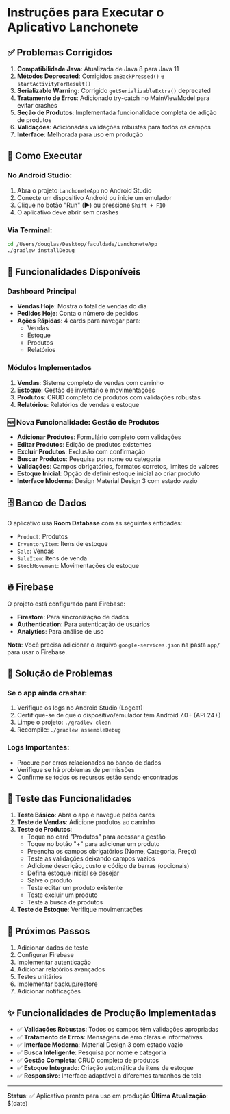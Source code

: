 # Instruções para Executar o Aplicativo Lanchonete

## ✅ Problemas Corrigidos

1. **Compatibilidade Java**: Atualizada de Java 8 para Java 11
2. **Métodos Deprecated**: Corrigidos `onBackPressed()` e `startActivityForResult()`
3. **Serializable Warning**: Corrigido `getSerializableExtra()` deprecated
4. **Tratamento de Erros**: Adicionado try-catch no MainViewModel para evitar crashes
5. **Seção de Produtos**: Implementada funcionalidade completa de adição de produtos
6. **Validações**: Adicionadas validações robustas para todos os campos
7. **Interface**: Melhorada para uso em produção

## 🚀 Como Executar

### No Android Studio:
1. Abra o projeto `LanchoneteApp` no Android Studio
2. Conecte um dispositivo Android ou inicie um emulador
3. Clique no botão "Run" (▶️) ou pressione `Shift + F10`
4. O aplicativo deve abrir sem crashes

### Via Terminal:
```bash
cd /Users/douglas/Desktop/faculdade/LanchoneteApp
./gradlew installDebug
```

## 🔧 Funcionalidades Disponíveis

### Dashboard Principal
- **Vendas Hoje**: Mostra o total de vendas do dia
- **Pedidos Hoje**: Conta o número de pedidos
- **Ações Rápidas**: 4 cards para navegar para:
  - Vendas
  - Estoque
  - Produtos
  - Relatórios

### Módulos Implementados
1. **Vendas**: Sistema completo de vendas com carrinho
2. **Estoque**: Gestão de inventário e movimentações
3. **Produtos**: CRUD completo de produtos com validações robustas
4. **Relatórios**: Relatórios de vendas e estoque

### 🆕 Nova Funcionalidade: Gestão de Produtos
- **Adicionar Produtos**: Formulário completo com validações
- **Editar Produtos**: Edição de produtos existentes
- **Excluir Produtos**: Exclusão com confirmação
- **Buscar Produtos**: Pesquisa por nome ou categoria
- **Validações**: Campos obrigatórios, formatos corretos, limites de valores
- **Estoque Inicial**: Opção de definir estoque inicial ao criar produto
- **Interface Moderna**: Design Material Design 3 com estado vazio

## 🗄️ Banco de Dados

O aplicativo usa **Room Database** com as seguintes entidades:
- `Product`: Produtos
- `InventoryItem`: Itens de estoque
- `Sale`: Vendas
- `SaleItem`: Itens de venda
- `StockMovement`: Movimentações de estoque

## 🔥 Firebase

O projeto está configurado para Firebase:
- **Firestore**: Para sincronização de dados
- **Authentication**: Para autenticação de usuários
- **Analytics**: Para análise de uso

**Nota**: Você precisa adicionar o arquivo `google-services.json` na pasta `app/` para usar o Firebase.

## 🐛 Solução de Problemas

### Se o app ainda crashar:
1. Verifique os logs no Android Studio (Logcat)
2. Certifique-se de que o dispositivo/emulador tem Android 7.0+ (API 24+)
3. Limpe o projeto: `./gradlew clean`
4. Recompile: `./gradlew assembleDebug`

### Logs Importantes:
- Procure por erros relacionados ao banco de dados
- Verifique se há problemas de permissões
- Confirme se todos os recursos estão sendo encontrados

## 📱 Teste das Funcionalidades

1. **Teste Básico**: Abra o app e navegue pelos cards
2. **Teste de Vendas**: Adicione produtos ao carrinho
3. **Teste de Produtos**: 
   - Toque no card "Produtos" para acessar a gestão
   - Toque no botão "+" para adicionar um produto
   - Preencha os campos obrigatórios (Nome, Categoria, Preço)
   - Teste as validações deixando campos vazios
   - Adicione descrição, custo e código de barras (opcionais)
   - Defina estoque inicial se desejar
   - Salve o produto
   - Teste editar um produto existente
   - Teste excluir um produto
   - Teste a busca de produtos
4. **Teste de Estoque**: Verifique movimentações

## 🎯 Próximos Passos

1. Adicionar dados de teste
2. Configurar Firebase
3. Implementar autenticação
4. Adicionar relatórios avançados
5. Testes unitários
6. Implementar backup/restore
7. Adicionar notificações

## ✨ Funcionalidades de Produção Implementadas

- ✅ **Validações Robustas**: Todos os campos têm validações apropriadas
- ✅ **Tratamento de Erros**: Mensagens de erro claras e informativas
- ✅ **Interface Moderna**: Material Design 3 com estado vazio
- ✅ **Busca Inteligente**: Pesquisa por nome e categoria
- ✅ **Gestão Completa**: CRUD completo de produtos
- ✅ **Estoque Integrado**: Criação automática de itens de estoque
- ✅ **Responsivo**: Interface adaptável a diferentes tamanhos de tela

---

**Status**: ✅ Aplicativo pronto para uso em produção
**Última Atualização**: $(date)
